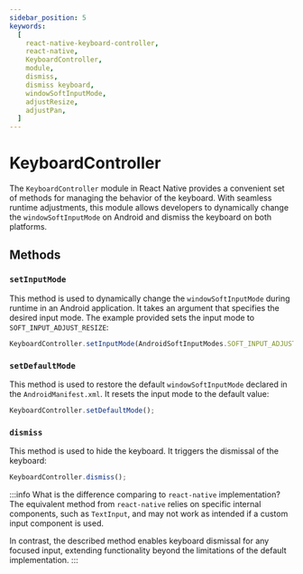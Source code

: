 ```yaml
---
sidebar_position: 5
keywords:
  [
    react-native-keyboard-controller,
    react-native,
    KeyboardController,
    module,
    dismiss,
    dismiss keyboard,
    windowSoftInputMode,
    adjustResize,
    adjustPan,
  ]
---
```


# KeyboardController

The `KeyboardController` module in React Native provides a convenient set of methods for managing the behavior of the keyboard. With seamless runtime adjustments, this module allows developers to dynamically change the `windowSoftInputMode` on Android and dismiss the keyboard on both platforms.

## Methods

### `setInputMode`

This method is used to dynamically change the `windowSoftInputMode` during runtime in an Android application. It takes an argument that specifies the desired input mode. The example provided sets the input mode to `SOFT_INPUT_ADJUST_RESIZE`:

```ts
KeyboardController.setInputMode(AndroidSoftInputModes.SOFT_INPUT_ADJUST_RESIZE);
```

### `setDefaultMode`

This method is used to restore the default `windowSoftInputMode` declared in the `AndroidManifest.xml`. It resets the input mode to the default value:

```ts
KeyboardController.setDefaultMode();
```

### `dismiss`

This method is used to hide the keyboard. It triggers the dismissal of the keyboard:

```ts
KeyboardController.dismiss();
```

:::info What is the difference comparing to `react-native` implementation?
The equivalent method from `react-native` relies on specific internal components, such as `TextInput`, and may not work as intended if a custom input component is used.

In contrast, the described method enables keyboard dismissal for any focused input, extending functionality beyond the limitations of the default implementation.
:::
